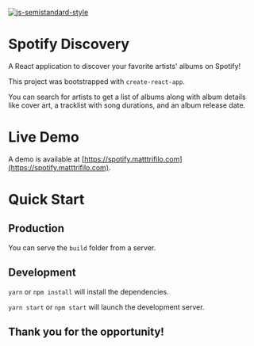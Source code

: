 [![js-semistandard-style](https://img.shields.io/badge/code%20style-semistandard-brightgreen.svg?style=flat-square)](https://github.com/Flet/semistandard)


# Spotify Discovery

A React application to discover your favorite artists' albums on Spotify!

This project was bootstrapped with `create-react-app`.

You can search for artists to get a list of albums along with album details like cover art, a tracklist with song durations, and an album release date.

# Live Demo

A demo is available at [https://spotify.matttrifilo.com](https://spotify.matttrifilo.com).

# Quick Start

## Production

You can serve the `build` folder from a server.

## Development

`yarn` or `npm install` will install the dependencies.

`yarn start` or `npm start` will launch the development server.

## Thank you for the opportunity!